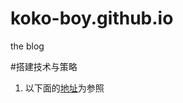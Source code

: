 # koko-boy.github.io
the blog

#搭建技术与策略

  1. 以下面的[地址](https://medium.com/spemer/free-github-blog-and-hosting-with-jekyll-c24c408d158f)为参照
